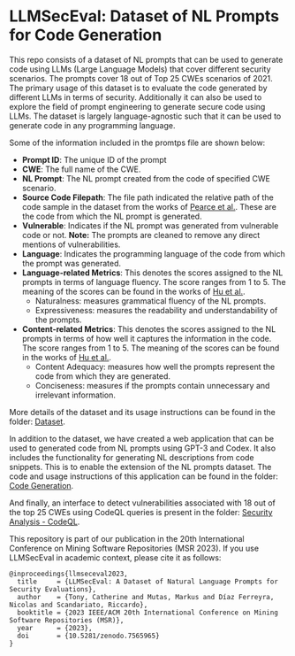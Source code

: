 
# LLMSecEval: Dataset of NL Prompts for Code Generation

This repo consists of a dataset of NL prompts that can be used to generate code using LLMs (Large Language Models) that cover different security scenarios. The prompts cover 18 out of Top 25 CWEs scenarios of 2021. The primary usage of this dataset is to evaluate the code generated by different LLMs in terms of security. Additionally it can also be used to explore the field of prompt engineering to generate secure code using LLMs. The dataset is largely language-agnostic such that it can be used to generate code in any programming language. 

Some of the information included in the promtps file are shown below:

 * **Prompt ID**: The unique ID of the prompt
 * **CWE**: The full name of the CWE.
 * **NL Prompt**: The NL prompt created from the code of specified CWE scenario.
 * **Source Code Filepath**: The file path indicated the relative path of the code sample in the dataset from the works of [Pearce et al.](https://ieeexplore.ieee.org/abstract/document/9833571). These are the code from which the NL prompt is generated. 
 * **Vulnerable**: Indicates if the NL prompt was generated from vulnerable code or not. **Note:** The prompts are cleaned to remove any direct mentions of vulnerabilities.
 * **Language**: Indicates the programming language of the code from which the prompt was generated. 
 * **Language-related Metrics**: This denotes the scores assigned to the NL prompts in terms of language fluency. The score ranges from 1 to 5. The meaning of the scores can be found in the works of [Hu et al.](https://xin-xia.github.io/publication/tosem218.pdf).  
     * Naturalness: measures grammatical fluency of the NL prompts.
     * Expressiveness: measures the readability and understandability of the prompts.
 * **Content-related Metrics**: This denotes the scores assigned to the NL prompts in terms of how well it captures the information in the code. The score ranges from 1 to 5. The meaning of the scores can be found in the works of [Hu et al.](https://xin-xia.github.io/publication/tosem218.pdf).
     * Content Adequacy: measures how well the prompts represent the code from which they are generated.
     * Conciseness: measures if the prompts contain unnecessary and irrelevant information.

More details of the dataset and its usage instructions can be found in the folder: [Dataset](https://github.com/tuhh-softsec/LLMSecEval/tree/main/Dataset).


In addition to the dataset, we have created a web application that can be used to generated code from NL prompts using GPT-3 and Codex. It also includes the functionality for generating NL descriptions from code snippets. This is to enable the extension of the NL prompts dataset. The code and usage instructions of this application can be found in the folder: [Code Generation](https://github.com/tuhh-softsec/LLMSecEval/tree/main/Code%20Generation).

And finally, an interface to detect vulnerabilities associated with 18 out of the top 25 CWEs using CodeQL queries is present in the folder: [Security Analysis - CodeQL](https://github.com/tuhh-softsec/LLMSecEval/tree/main/Security%20Analysis%20-%20CodeQL).


This repository is part of our publication in the 20th International Conference on Mining Software Repositories (MSR 2023). If you use LLMSecEval in academic context, please cite it as follows:

    @inproceedings{llmseceval2023,
      title     = {LLMSecEval: A Dataset of Natural Language Prompts for Security Evaluations},  
      author    = {Tony, Catherine and Mutas, Markus and Díaz Ferreyra, Nicolas and Scandariato, Riccardo},  
      booktitle = {2023 IEEE/ACM 20th International Conference on Mining Software Repositories (MSR)},   
      year      = {2023},
      doi       = {10.5281/zenodo.7565965}
    }

